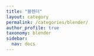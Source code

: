 ```yaml
---
title: "블렌더"
layout: category
permalink: /categories/blender/
author_profile: true
taxonomy: blender
sidebar:
  nav: docs
---
```

